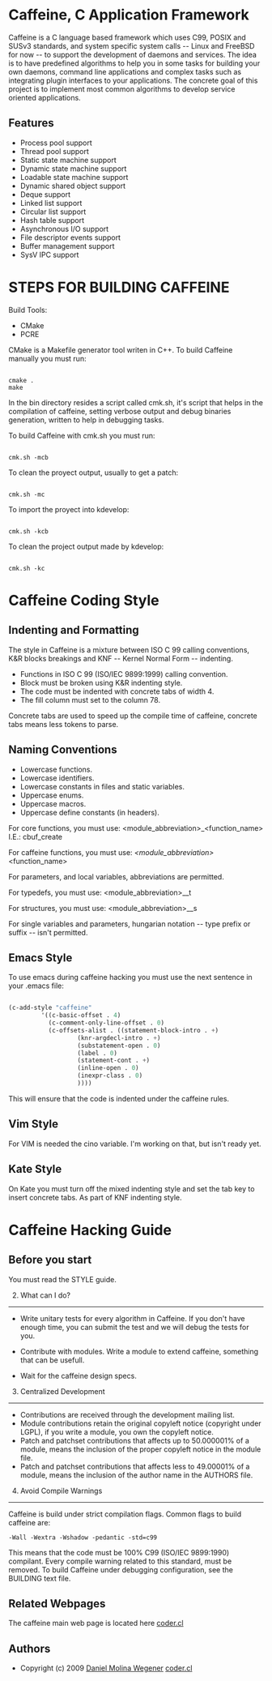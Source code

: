 
Caffeine, C Application Framework
===

Caffeine is a C language based framework which uses C99, POSIX
and SUSv3 standards, and system specific system calls -- Linux
and FreeBSD for now -- to support the development of daemons and
services. The idea is to have predefined algorithms to help you
in some tasks for building your own daemons, command line
applications and complex tasks such as integrating plugin
interfaces to your applications. The concrete goal of this project
is to implement most common algorithms to develop service oriented
applications.


Features
---

* Process pool support
* Thread pool support
* Static state machine support
* Dynamic state machine support
* Loadable state machine support
* Dynamic shared object support
* Deque support
* Linked list support
* Circular list support
* Hash table support
* Asynchronous I/O support
* File descriptor events support
* Buffer management support
* SysV IPC support




STEPS FOR BUILDING CAFFEINE
===========================

Build Tools:

* CMake
* PCRE

CMake is a Makefile generator tool writen in C++. To build
Caffeine manually you must run:

```shell

cmake .
make

```

In the bin directory resides a script called cmk.sh, it's script that
helps in the compilation of caffeine, setting verbose output and debug
binaries generation, written to help in debugging tasks.

To build Caffeine with cmk.sh you must run:

```shell

cmk.sh -mcb

```

To clean the proyect output, usually to get a patch:

```shell

cmk.sh -mc

```

To import the proyect into kdevelop:

```shell

cmk.sh -kcb

```

To clean the project output made by kdevelop:

```shell

cmk.sh -kc

```

Caffeine Coding Style
===


Indenting and Formatting
---

The style in Caffeine is a mixture between ISO C 99 calling conventions,
K&R blocks breakings and KNF -- Kernel Normal Form -- indenting.

* Functions in ISO C 99 (ISO/IEC 9899:1999) calling convention.
* Block must be broken using K&R indenting style.
* The code must be indented with concrete tabs of width 4.
* The fill column must set to the column 78.

Concrete tabs are used to speed up the compile time of caffeine, concrete
tabs means less tokens to parse.


Naming Conventions
---

* Lowercase functions.
* Lowercase identifiers.
* Lowercase constants in files and static variables.
* Uppercase enums.
* Uppercase macros.
* Uppercase define constants (in headers).

For core functions, you must use:
	<module_abbreviation>_<function_name>
I.E.:
	cbuf_create

For caffeine functions, you must use:
	<caf>_<module_abbreviation>_<function_name>

For parameters, and local variables, abbreviations are permitted.

For typedefs, you must use:
	<module_abbreviation>_<typedef>_t

For structures, you must use:
	<module_abbreviation>_<structure>_s

For single variables and parameters, hungarian notation -- type prefix
or suffix -- isn't permitted.


Emacs Style
---

To use emacs during caffeine hacking you must use the next sentence
in your .emacs file:

```lisp

(c-add-style "caffeine"
         '((c-basic-offset . 4)
           (c-comment-only-line-offset . 0)
           (c-offsets-alist . ((statement-block-intro . +)
                   (knr-argdecl-intro . +)
                   (substatement-open . 0)
                   (label . 0)
                   (statement-cont . +)
                   (inline-open . 0)
                   (inexpr-class . 0)
                   ))))
```

This will ensure that the code is indented under the caffeine rules.


Vim Style
---

For VIM is needed the cino variable. I'm working on that, but isn't ready
yet.


Kate Style
---

On Kate you must turn off the mixed indenting style and set the tab key
to insert concrete tabs. As part of KNF indenting style.


Caffeine Hacking Guide
===


Before you start
---

You must read the STYLE guide.


2. What can I do?
---

* Write unitary tests for every algorithm in Caffeine. If you don't
have enough time, you can submit the test and we will debug the
tests for you.

* Contribute with modules. Write a module to extend caffeine, something
  that can be usefull.

* Wait for the caffeine design specs.


3. Centralized Development
---

* Contributions are received through the development mailing list.
* Module contributions retain the original copyleft notice (copyright
  under LGPL), if you write a module, you own the copyleft notice.
* Patch and patchset contributions that affects up to 50.000001% of a
  module, means the inclusion of the proper copyleft notice in the
  module file.
* Patch and patchset contributions that affects less to 49.00001% of a
  module, means the inclusion of the author name in the AUTHORS file.


4. Avoid Compile Warnings
---

Caffeine is build under strict compilation flags. Common flags to build
caffeine are:

```shell
-Wall -Wextra -Wshadow -pedantic -std=c99
```

This means that the code must be 100% C99 (ISO/IEC 9899:1990) compilant.
Every compile warning related to this standard, must be removed. To build
Caffeine under debugging configuration, see the BUILDING text file.


Related Webpages
---

The caffeine main web page is located
here [coder.cl](http://coder.cl/products/caffeine/)


Authors
---

* Copyright (c) 2009
  [Daniel Molina Wegener](https://github.com/dmw)
  [coder.cl](http://coder.cl)
